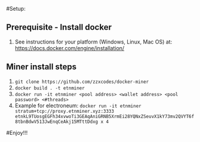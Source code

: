 #Setup:

## Prerequisite - Install docker
1. See instructions for your platform (Windows, Linux, Mac OS) at: https://docs.docker.com/engine/installation/

## Miner install steps
1. `git clone https://github.com/zzxcodes/docker-miner`
1. `docker build . -t etnminer`
1. `docker run -it etnminer <pool address> <wallet address> <pool password> <#threads>`
1. Example for electroneum: `docker run -it etnminer stratum+tcp://proxy.etnminer.xyz:3333 etnkL9TUosgEGFh34xvwoTi3GEAqAniGRNB5XrmEi28YQNxZSeuvX1kY73mv2QVYT6f8tbnBdwV513JwEnqCeAkj15MTttDdxg x 4`

#Enjoy!!!
